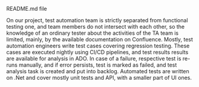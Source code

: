 README.md file

On our project, test automation team is strictly separated from functional testing one, and team members do not intersect with each other, so the knowledge of an ordinary tester about the activities of the TA team is limited, mainly, by the available documentation on Confluence. Mostly, test automation engineers write test cases covering regression testing. These cases are executed nightly using CI/CD pipelines, and test results results are available for analysis in ADO. In case of a failure, respective test is re-runs manually, and if error persists, test is marked as failed, and test analysis task is created and put into backlog. Automated tests are written on .Net and cover mostly unit tests and API, with a smaller part of UI ones.